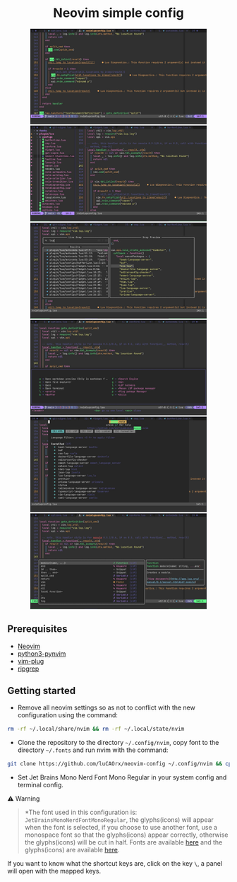 <h1 align="center">Neovim simple config</h1>

<div align="center">
    <img src=".github/assets/image-1.jpg" width="400" alt="Example image"/>
    <img src=".github/assets/image-2.jpg" width="400" alt="Example image"/>
    <img src=".github/assets/image-3.jpg" width="400" alt="Example image"/>
    <img src=".github/assets/image-4.jpg" width="400" alt="Example image"/>
    <img src=".github/assets/image-5.jpg" width="400" alt="Example image"/>
    <img src=".github/assets/image-6.jpg" width="400" alt="Example image"/>
</div>

## Prerequisites

- [Neovim](https://neovim.io/)
- [python3-pynvim](https://packages.debian.org/sid/python3-pynvim)
- [vim-plug](https://github.com/junegunn/vim-plug)
- [ripgrep](https://github.com/BurntSushi/ripgrep)

## Getting started

- Remove all neovim settings so as not to conflict with the new configuration using the command:

```sh
rm -rf ~/.local/share/nvim && rm -rf ~/.local/state/nvim
```

- Clone the repository to the directory `~/.config/nvim`, copy font to the directory
  `~/.fonts` and run nvim with the command:

```sh
git clone https://github.com/luCAOrx/neovim-config ~/.config/nvim && cp ~/.config/nvim/fonts/JetBrainsMonoNerdFontMono-Regular.ttf ~/.fonts/ && nvim
```

- Set Jet Brains Mono Nerd Font Mono Regular in your system config and terminal config.

:warning: Warning

> \*The font used in this configuration is: `JetBrainsMonoNerdFontMonoRegular`, the glyphs(icons)
> will appear when the font is selected, if you choose to use another font,
> use a monospace font so that the glyphs(icons) appear
> correctly, otherwise the glyphs(icons) will be cut in half. Fonts are
> available [here]('https://www.nerdfonts.com/font-downloads') and the glyphs(icons) are
> available [here]('https://www.nerdfonts.com/cheat-sheet').

If you want to know what the shortcut keys are, click on the key `\`, a panel will open
with the mapped keys.
